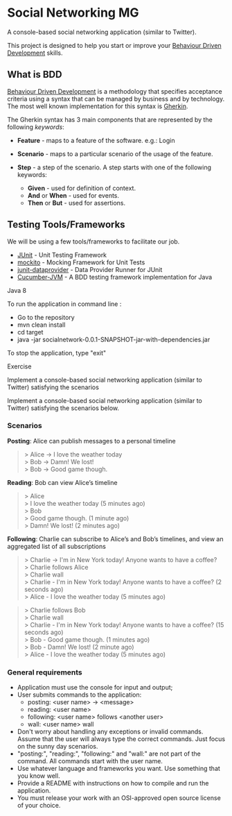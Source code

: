 # Social Networking MG
A console-based social networking application (similar to Twitter).

This project is designed to help you start or improve your [Behaviour Driven Development](https://en.wikipedia.org/wiki/Behavior-driven_development) skills.

## What is BDD

[Behaviour Driven Development](https://en.wikipedia.org/wiki/Behavior-driven_development) is a methodology that specifies acceptance criteria using a syntax that can be managed by business and by technology. The most well known implementation for this syntax is [Gherkin](https://github.com/cucumber/cucumber/wiki/Gherkin).

The Gherkin syntax has 3 main components that are represented by the following *keywords*:

* **Feature** - maps to a feature of the software. e.g.: Login

* **Scenario** - maps to a particular scenario of the usage of the feature.

* **Step** - a step of the scenario. A step starts with one of the following keywords:

    * **Given** - used for definition of context.
    * **And** or **When** - used for events.
    * **Then** or **But** - used for assertions.
## Testing Tools/Frameworks

We will be using a few tools/frameworks to facilitate our job.

* [JUnit](https://junit.org/junit4/) - Unit Testing Framework
* [mockito](http://site.mockito.org/) - Mocking Framework for Unit Tests
* [junit-dataprovider](https://github.com/TNG/junit-dataprovider) - Data Provider Runner for JUnit
* [Cucumber-JVM](https://cucumber.io/docs/reference/jvm) - A BDD testing framework implementation for Java

Java 8

To run the application in command line :
- Go to the repository
- mvn clean install
- cd target
- java -jar socialnetwork-0.0.1-SNAPSHOT-jar-with-dependencies.jar 

To stop the application, type "exit"

Exercise

Implement a console-based social networking application (similar to Twitter) satisfying the scenarios 

Implement a console-based social networking application (similar to Twitter) satisfying the scenarios below.

### Scenarios

**Posting**: Alice can publish messages to a personal timeline

> \> Alice -> I love the weather today  
> \> Bob -> Damn! We lost!  
> \> Bob -> Good game though.  

**Reading**: Bob can view Alice’s timeline

> \> Alice  
> \> I love the weather today (5 minutes ago)  
> \> Bob  
> \> Good game though. (1 minute ago)  
> \> Damn! We lost! (2 minutes ago)  

**Following**: Charlie can subscribe to Alice’s and Bob’s timelines, and view an aggregated list of all subscriptions

> \> Charlie -> I'm in New York today! Anyone wants to have a coffee?  
> \> Charlie follows Alice  
> \> Charlie wall  
> \> Charlie - I'm in New York today! Anyone wants to have a coffee? (2 seconds ago)  
> \> Alice - I love the weather today (5 minutes ago)  

> \> Charlie follows Bob  
> \> Charlie wall  
> \> Charlie - I'm in New York today! Anyone wants to have a coffee? (15 seconds ago)  
> \> Bob - Good game though. (1 minutes ago)  
> \> Bob - Damn! We lost! (2 minute ago)  
> \> Alice - I love the weather today (5 minutes ago)  

### General requirements

- Application must use the console for input and output;
- User submits commands to the application:
    - posting: \<user name> -> \<message>
    - reading: \<user name>
    - following: \<user name> follows \<another user>
    - wall: \<user name> wall
- Don't worry about handling any exceptions or invalid commands. Assume that the user will always type the correct commands. Just focus on the sunny day scenarios.
- "posting:", "reading:", "following:" and "wall:" are not part of the command. All commands start with the user name.
- Use whatever language and frameworks you want. Use something that you know well.
- Provide a README with instructions on how to compile and run the application.
- You must release your work with an OSI-approved open source license of your choice.

